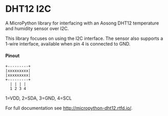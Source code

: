 # DHT12 I2C

A MicroPython library for interfacing with an Aosong DHT12 temperature and humidity sensor over I2C.

This library focuses on using the I2C interface. The sensor also supports a 1-wire interface, available when pin 4 is connected to GND.

#### Pinout

```
+---------+
|xxxxxxxxx|
|xxxxxxxxx|
+---------+
  | | | |
  1 2 3 4
```

1=VDD, 2=SDA, 3=GND, 4=SCL

For full documentation see http://micropython-dht12.rtfd.io/.
